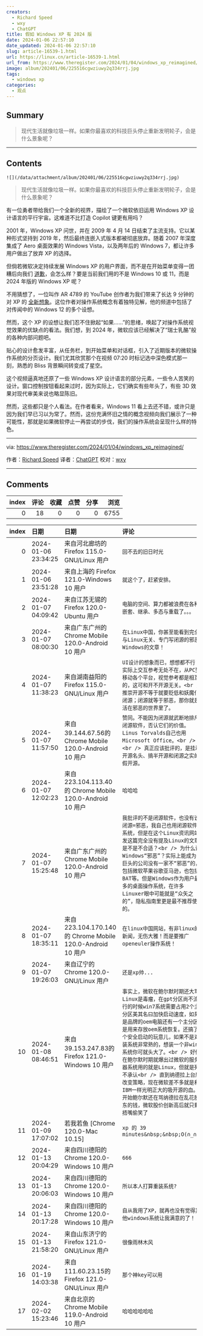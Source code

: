 ```yaml
---
creators:
  - Richard Speed
  - wxy
  - ChatGPT
title: 假如 Windows XP 有 2024 版
date: 2024-01-06 22:57:10
date_updated: 2024-01-06 22:57:10
slug: article-16539-1.html
url: https://linux.cn/article-16539-1.html
url_from: https://www.theregister.com/2024/01/04/windows_xp_reimagined/
image: album/202401/06/225516cgwziuwy2q334rrj.jpg
tags:
  - windows xp
categories:
  - 观点
---
```


## Summary

> 现代生活就像垃圾一样。如果你最喜欢的科技巨头停止重新发明轮子，会是什么景象呢？

***

<!-- more -->

## Contents

`![](/data/attachment/album/202401/06/225516cgwziuwy2q334rrj.jpg)`

> 
> 现代生活就像垃圾一样。如果你最喜欢的科技巨头停止重新发明轮子，会是什么景象呢？
> 
> 
> 

有一位勇者带给我们一个全新的视界，描绘了一个微软依旧运用 Windows XP 设计语言的平行宇宙。这难道不比打造 Copilot 键更有用吗？

2001 年，Windows XP 问世，并在 2009 年 4 月 14 日结束了主流支持。它以某种形式坚持到 2019 年，然后最终连嵌入式版本都被彻底放弃。随着 2007 年深度集成了 Aero 桌面效果的 Windows Vista，以及两年后的 Windows 7，都让许多用户做出了放弃 XP 的选择。

但倘若微软决定持续发展 Windows XP 的用户界面，而不是在开始菜单变得一团糟后向我们 [道歉](https://www.theregister.com/2024/01/03/windows_11_start_great_again/)，会怎么样？要是当前我们用的不是 Windows 10 或 11，而是 2024 年版的 Windows XP 呢？

不用猜想了，一位叫作 AR 4789 的 YouTube 创作者为我们带来了长达 9 分钟的对 XP 的 [全新想象](https://youtu.be/YLFUl9MW_Ks?si=lYwS5GZ5JuYaZT68)。这位作者对操作系统概念有着独特见解，他的频道中包括了对传闻中的 Windows 12 的多个设想。

然而，这个 XP 的设想让我们忍不住掀起“如果……”的思绪，唤起了对操作系统视觉效果的优缺点的看法。我们想，到 2024 年，微软应该已经解决了“瑞士乳酪”般的各种内部问题吧。

贴心的设计愈发丰富，从任务栏，到开始菜单和对话框，引入了近期版本的微软操作系统的分页设计。我们尤其欣赏那个在视频 07:20 时标记选中深色模式那一刻，熟悉的 Bliss 背景瞬间转变成了星空。

这个视频逼真地还原了一些 Windows XP 设计语言的部分元素，一些令人苦笑的设计。窗口控制按钮看起来过时，因为实际上，它们确实有些年头了，有些 3D 效果对现代审美来说也略显陈旧。

然而，这些都只是个人看法。在作者看来，Windows 11 看上去还不错，或许只是因为我们早已习以为常了。然而，这份充满怀旧之情的概念视频向我们展示了一种可能性，那就是如果微软停止一再尝试的步伐，我们的操作系统会呈现什么样的特色。

---

via: <https://www.theregister.com/2024/01/04/windows_xp_reimagined/>

作者：[Richard Speed](https://www.theregister.com/Author/Richard-Speed) 译者：[ChatGPT](https://linux.cn/lctt/ChatGPT) 校对：[wxy](https://github.com/wxy)

***

## Comments


|   index |   评论 |   收藏 |   点赞 |   分享 |   浏览 |
|--------:|-------:|-------:|-------:|-------:|-------:|
|       0 |     18 |      0 |      0 |      0 |   6755 |

|   index | 日期                | 日期                                                      | 评论                                                                                                                                                                                                                                                                                                                                                                                                                                                                                               |
|--------:|:--------------------|:----------------------------------------------------------|:---------------------------------------------------------------------------------------------------------------------------------------------------------------------------------------------------------------------------------------------------------------------------------------------------------------------------------------------------------------------------------------------------------------------------------------------------------------------------------------------------|
|       0 | 2024-01-06 23:34:25 | 来自河北廊坊的 Firefox 115.0-GNU/Linux 用户               | `回不去的旧日时光`                                                                                                                                                                                                                                                                                                                                                                                                                                                                                 |
|       1 | 2024-01-06 23:51:28 | 来自上海的 Firefox 121.0-Windows 10 用户                  | `就这个了，赶紧安排。`                                                                                                                                                                                                                                                                                                                                                                                                                                                                             |
|       2 | 2024-01-07 04:09:42 | 来自江苏无锡的 Firefox 120.0-Ubuntu 用户                  | `电脑的空间、算力都被浪费在各种嵌套、继承、多态与重载了。。。`                                                                                                                                                                                                                                                                                                                                                                                                                                     |
|       3 | 2024-01-07 08:00:30 | 来自广东广州的 Chrome Mobile 120.0-Android 10 用户        | `在Linux中国，你甚至能看到完全与Linux无关、专门写闭源的邪恶Windows的文章！`                                                                                                                                                                                                                                                                                                                                                                                                                        |
|       4 | 2024-01-07 11:38:23 | 来自湖南益阳的 Firefox 115.0-GNU/Linux 用户               | `UI设计的想象而已，想想都不行？实际上交互参考无处不在，从PC到移动各个平台，视觉参考都是相互的，这可和开不开源无关。<br /> 推崇开源不等于就要贬低和妖魔化闭源；闭源就等于邪恶，那你就是活在邪恶的世界里了。`                                                                                                                                                                                                                                                                                        |
|       5 | 2024-01-07 11:57:50 | 来自39.144.67.56的 Chrome Mobile 120.0-Android 10 用户    | `赞同。不能因为闭源就武断地排斥闭源软件，否认它们的价值。Linus Torvalds自己也用Microsoft Office。<br /> <br /> 真正应该批评的，是挂着开源名头、搞半开源和闭源之实的假开源。`                                                                                                                                                                                                                                                                                                                       |
|       6 | 2024-01-07 12:02:23 | 来自223.104.113.40的 Chrome Mobile 120.0-Android 10 用户  | `哈哈哈`                                                                                                                                                                                                                                                                                                                                                                                                                                                                                           |
|       7 | 2024-01-07 15:25:48 | 来自广东广州的 Chrome Mobile 120.0-Android 10 用户        | `我批评的不是闭源软件，也没有说闭源=邪恶，我自己也用闭源软件和系统，但是在这个Linux资讯网站发这篇完全没有提及Linux的文章是不是不合适？<br /> 为什么说Windows“邪恶”？实际上能成为IT巨头的公司没有一家不“邪恶”的，包括微软苹果谷歌亚马逊，也包括BAT等。但是Windows作为用户最多的桌面操作系统，在许多Linuxer眼中可能就是“众矢之的”，隐私指南里更是最不推荐使用的。`                                                                                                                                   |
|       8 | 2024-01-07 18:35:11 | 来自223.104.170.140的 Chrome Mobile 120.0-Android 10 用户 | `在linux中国网站，有非linux的新闻，无伤大雅！而是要推广openeuler操作系统！`                                                                                                                                                                                                                                                                                                                                                                                                                        |
|       9 | 2024-01-07 19:26:03 | 来自辽宁的 Chrome 120.0-GNU/Linux 用户                    | `还是xp帅...`                                                                                                                                                                                                                                                                                                                                                                                                                                                                                      |
|      10 | 2024-01-08 08:46:51 | 来自39.153.247.83的 Firefox 121.0-Windows 10 用户         | `事实上，微软在鲍尔默时期还大骂Linux是毒瘤，在gpt分区尚不流行的时候win7系统需要占用2个主分区美其名曰加快启动速度，如果是品牌的oem电脑还有一个主分区是用来存放oem系统恢复。还搞了个安全启动的玩意儿，如果不是对装系统非常熟的，想装一个非win系统你可就头大了。<br /> 好像在鲍尔默时期就爆出过微软的服务器系统用的就是Linux，但就是死不承认<br /> 直到纳德拉上台后改变策略，现在微软差不多就是和IBM一样光明正大的吸开源的血。开始鲍尔默还在骂纳德拉在乱花股东的钱，微软股价创新高后就只剩捂嘴偷笑了` |
|      11 | 2024-01-09 17:07:02 | 若我若鱼 [Chrome 120.0-Mac 10.15]                         | `xp 的 39 minutes&nbsp;&nbsp;O(∩_∩)O`                                                                                                                                                                                                                                                                                                                                                                                                                                                              |
|      12 | 2024-01-13 20:04:29 | 来自四川德阳的 Chrome 120.0-Windows 10 用户               | `666`                                                                                                                                                                                                                                                                                                                                                                                                                                                                                              |
|      13 | 2024-01-13 20:06:03 | 来自四川德阳的 Chrome 120.0-Windows 10 用户               | `所以本人打算重装系统?`                                                                                                                                                                                                                                                                                                                                                                                                                                                                            |
|      14 | 2024-01-13 20:17:28 | 来自四川德阳的 Chrome 120.0-Windows 10 用户               | `自从我用了XP，就再也没有觉得其他windows系统让我满意的了！`                                                                                                                                                                                                                                                                                                                                                                                                                                        |
|      15 | 2024-01-13 21:58:20 | 来自山东济宁的 Firefox 121.0-GNU/Linux 用户               | `很像雨林木风`                                                                                                                                                                                                                                                                                                                                                                                                                                                                                     |
|      16 | 2024-01-19 14:03:38 | 来自111.60.23.15的 Firefox 121.0-GNU/Linux 用户           | `那个神key可以用`                                                                                                                                                                                                                                                                                                                                                                                                                                                                                  |
|      17 | 2024-02-02 15:23:46 | 来自北京的 Chrome Mobile 119.0-Android 10 用户            | `哈哈哈哈哈哈`                                                                                                                                                                                                                                                                                                                                                                                                                                                                                     |
